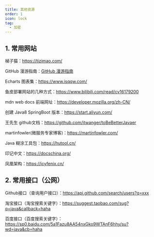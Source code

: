 ```yaml
---
title: 其他资源
order: 1
icon: lock
tag:
  - 加密
---
```


## 1. 常用网站

梯子猫：https://tizimao.com/

GitHub 漫游指南：[GitHub 漫游指南](https://github.phodal.com/#/chapter/Github漫游指南?id=如何推广)

Echarts 图表集：https://www.isqqw.com/

鱼皮部署网站的几种方式：https://www.bilibili.com/read/cv16179200

mdn web docs 前端网址：https://developer.mozilla.org/zh-CN/

创建 Java8 SpringBoot 版本：https://start.aliyun.com/

王先生 github文档：https://github.com/itwanger/toBeBetterJavaer

martinfowler(微服务专家博客)：https://martinfowler.com/

Java 糊涂工具包：https://hutool.cn/

印记中文：https://docschina.org/

凤凰架构：https://icyfenix.cn/



## 2. 常用接口（公网）

Github接口（查询用户接口）：https://api.github.com/search/users?q=xxx 

淘宝接口（淘宝搜索关键字）：https://suggest.taobao.com/sug?q=java&callback=haha 

百度接口（百度搜索关键字）：https://sp0.baidu.com/5a1Fazu8AA54nxGko9WTAnF6hhy/su?wd=java&cb=haha 


